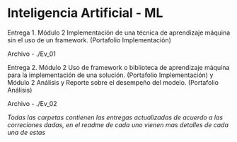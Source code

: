 # Inteligencia Artificial - ML

Entrega 1. 
Módulo 2 Implementación de una técnica de aprendizaje máquina sin el uso de un framework. (Portafolio Implementación)

Archivo - ./Ev_01

Entrega 2.
Módulo 2 Uso de framework o biblioteca de aprendizaje máquina para la implementación de una solución. (Portafolio Implementación) y Módulo 2 Análisis y Reporte sobre el desempeño del modelo. (Portafolio Análisis)

Archivo - ./Ev_02


*Todas las carpetas contienen las entregas actualizadas de acuerdo a las correciones dadas, en el readme de cada uno vienen mas detalles de cada una de estas*
